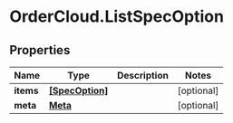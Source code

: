 # OrderCloud.ListSpecOption

## Properties
Name | Type | Description | Notes
------------ | ------------- | ------------- | -------------
**items** | [**[SpecOption]**](SpecOption.md) |  | [optional] 
**meta** | [**Meta**](Meta.md) |  | [optional] 



